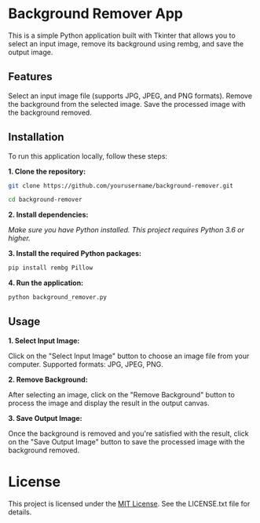 # Background Remover App
This is a simple Python application built with Tkinter that allows you to select an input image, remove its background using rembg, and save the output image.

## Features
  
  Select an input image file (supports JPG, JPEG, and PNG formats).
  Remove the background from the selected image.
  Save the processed image with the background removed.

## Installation

  To run this application locally, follow these steps:

**1. Clone the repository:**
```bash
git clone https://github.com/yourusername/background-remover.git
```
```bash
cd background-remover
```

**2. Install dependencies:**

*Make sure you have Python installed. This project requires _Python 3.6_ or higher.*



**3. Install the required Python packages:**

```bash
pip install rembg Pillow
```

**4. Run the application:**

```bash
python background_remover.py
```
## Usage

**1. Select Input Image:**

  Click on the "Select Input Image" button to choose an image file from your computer.
  Supported formats: JPG, JPEG, PNG.

**2. Remove Background:**

  After selecting an image, click on the "Remove Background" button to process the image and display the result in the output canvas.

**3. Save Output Image:**

  Once the background is removed and you're satisfied with the result, click on the "Save Output Image" button to save the processed image with the background removed.

# License

This project is licensed under the [MIT License](LICENSE.txt). See the LICENSE.txt file for details.
